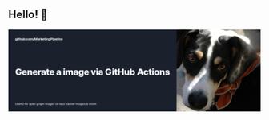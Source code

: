 


## Hello! 🤙


 
  <img width="900"  src="https://raw.githubusercontent.com/MarketingPip/MarketingPip/main/demo/open_graph.png">



